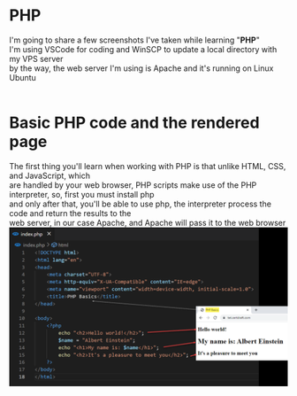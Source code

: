 # PHP
I'm going to share a few screenshots I've taken while learning "<b>PHP</b>"<br>
I'm using VSCode for coding and WinSCP to update a local directory with my VPS server<br>
by the way, the web server I'm using is Apache and it's running on Linux Ubuntu<br>
<br>
# Basic PHP code and the rendered page<br>
The first thing you'll learn when working with PHP is that unlike HTML, CSS, and JavaScript, which<br>
are handled by your web browser, PHP scripts make use of the PHP interpreter, so, first you must install php<br>
and only after that, you'll be able to use php, the interpreter process the code and return the results to the <br>
web server, in our case Apache, and Apache will pass it to the web browser<br>
<img src="/img/1.PHP-variable-print-text.png" alt="PHP Basics"><br>
